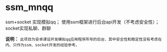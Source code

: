 # ssm_mnqq
 ssm+socket 实现模拟qq；
 使用ssm框架进行后台api开发（不考虑安全性）；
 socket实现私聊、群聊

**说明：** `此项目为安卓课设开发模拟qq应用程序所写的后台、其中安全性和稳定性没有考虑在内、只作为ssm、socket开发的经验参考。`